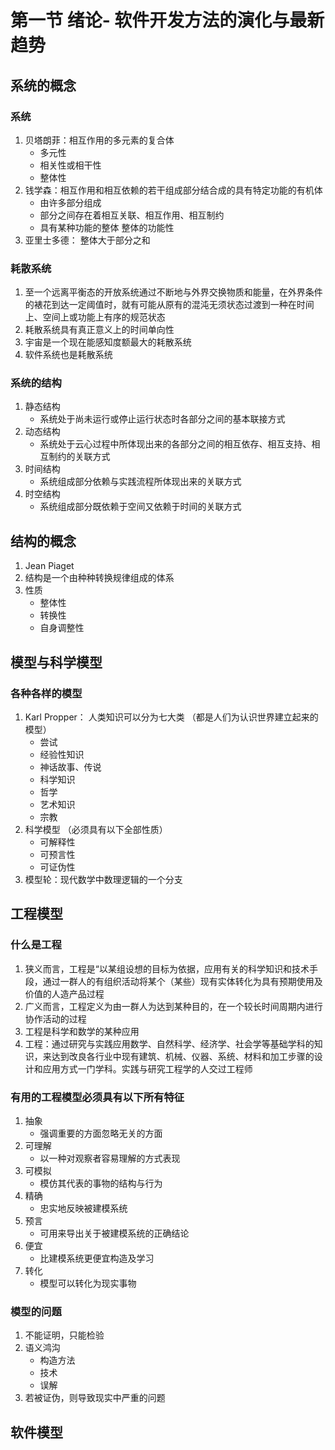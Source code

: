 # 第一节 绪论- 软件开发方法的演化与最新趋势
## 系统的概念
### 系统
1. 贝塔朗菲：相互作用的多元素的复合体
    - 多元性
    - 相关性或相干性
    - 整体性
2. 钱学森：相互作用和相互依赖的若干组成部分结合成的具有特定功能的有机体
    - 由许多部分组成
    - 部分之间存在着相互关联、相互作用、相互制约
    - 具有某种功能的整体 整体的功能性
3. 亚里士多德： 整体大于部分之和

### 耗散系统
1. 至一个远离平衡态的开放系统通过不断地与外界交换物质和能量，在外界条件的裱花到达一定阈值时，就有可能从原有的混沌无须状态过渡到一种在时间上、空间上或功能上有序的规范状态
2. 耗散系统具有真正意义上的时间单向性
3. 宇宙是一个现在能感知度额最大的耗散系统
4. 软件系统也是耗散系统

### 系统的结构
1. 静态结构
    - 系统处于尚未运行或停止运行状态时各部分之间的基本联接方式
2. 动态结构
    - 系统处于云心过程中所体现出来的各部分之间的相互依存、相互支持、相互制约的关联方式
3. 时间结构
    - 系统组成部分依赖与实践流程所体现出来的关联方式
4. 时空结构
    - 系统组成部分既依赖于空间又依赖于时间的关联方式

## 结构的概念
1. Jean Piaget
2. 结构是一个由种种转换规律组成的体系
3. 性质
    - 整体性
    - 转换性
    - 自身调整性

## 模型与科学模型
### 各种各样的模型
1. Karl Propper： 人类知识可以分为七大类 （都是人们为认识世界建立起来的模型）
    - 尝试
    - 经验性知识
    - 神话故事、传说
    - 科学知识
    - 哲学
    - 艺术知识
    - 宗教
2. 科学模型 （必须具有以下全部性质）
    - 可解释性
    - 可预言性
    - 可证伪性
3. 模型轮：现代数学中数理逻辑的一个分支

## 工程模型
### 什么是工程
1. 狭义而言，工程是“以某组设想的目标为依据，应用有关的科学知识和技术手段，通过一群人的有组织活动将某个（某些）现有实体转化为具有预期使用及价值的人造产品过程
2. 广义而言，工程定义为由一群人为达到某种目的，在一个较长时间周期内进行协作活动的过程
3. 工程是科学和数学的某种应用
4. 工程：通过研究与实践应用数学、自然科学、经济学、社会学等基础学科的知识，来达到改良各行业中现有建筑、机械、仪器、系统、材料和加工步骤的设计和应用方式一门学科。实践与研究工程学的人交过工程师

### 有用的工程模型必须具有以下所有特征
1. 抽象
    - 强调重要的方面忽略无关的方面
2. 可理解
    - 以一种对观察者容易理解的方式表现
3. 可模拟
    - 模仿其代表的事物的结构与行为
4. 精确
    - 忠实地反映被建模系统
5. 预言
    - 可用来导出关于被建模系统的正确结论
6. 便宜
    - 比建模系统更便宜构造及学习
7. 转化
    - 模型可以转化为现实事物

### 模型的问题
1. 不能证明，只能检验
2. 语义鸿沟
    - 构造方法
    - 技术
    - 误解
3. 若被证伪，则导致现实中严重的问题

## 软件模型